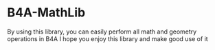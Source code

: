 # B4A-MathLib
By using this library, you can easily perform all math and geometry operations in B4A I hope you enjoy this library and make good use of it
